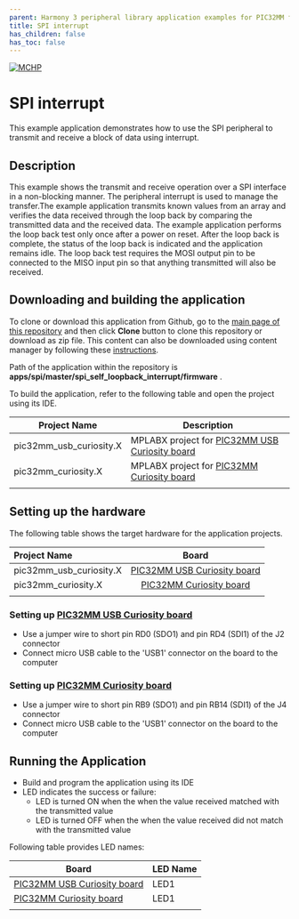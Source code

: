 ```yaml
---
parent: Harmony 3 peripheral library application examples for PIC32MM family
title: SPI interrupt
has_children: false
has_toc: false
---
```


[![MCHP](https://www.microchip.com/ResourcePackages/Microchip/assets/dist/images/logo.png)](https://www.microchip.com)

# SPI interrupt

This example application demonstrates how to use the SPI peripheral to transmit and receive a block of data using interrupt.

## Description

This example shows the transmit and receive operation over a SPI interface in a non-blocking manner. The peripheral interrupt is used to manage the transfer.The example application transmits known values from an array and verifies the data received through the loop back by comparing the transmitted data and the received data. The example application performs the loop back test only once after a power on reset. After the loop back is complete, the status of the loop back is indicated and the application remains idle. The loop back test requires the MOSI output pin to be connected to the MISO input pin so that anything transmitted will also be received.

## Downloading and building the application

To clone or download this application from Github, go to the [main page of this repository](https://github.com/Microchip-MPLAB-Harmony/csp_apps_pic32mm) and then click **Clone** button to clone this repository or download as zip file.
This content can also be downloaded using content manager by following these [instructions](https://github.com/Microchip-MPLAB-Harmony/contentmanager/wiki).

Path of the application within the repository is **apps/spi/master/spi_self_loopback_interrupt/firmware** .

To build the application, refer to the following table and open the project using its IDE.

| Project Name      | Description                                    |
| ----------------- | ---------------------------------------------- |
| pic32mm_usb_curiosity.X | MPLABX project for [PIC32MM USB Curiosity board](https://www.microchip.com/DevelopmentTools/ProductDetails/DM320107) |
| pic32mm_curiosity.X | MPLABX project for [PIC32MM Curiosity board](https://www.microchip.com/DevelopmentTools/ProductDetails/DM320101) |
|||

## Setting up the hardware

The following table shows the target hardware for the application projects.

| Project Name| Board|
|:---------|:---------:|
| pic32mm_usb_curiosity.X | [PIC32MM USB Curiosity board](https://www.microchip.com/DevelopmentTools/ProductDetails/DM320107) |
| pic32mm_curiosity.X | [PIC32MM Curiosity board](https://www.microchip.com/DevelopmentTools/ProductDetails/DM320101) |
|||

### Setting up [PIC32MM USB Curiosity board](https://www.microchip.com/DevelopmentTools/ProductDetails/DM320107)

- Use a jumper wire to short pin RD0 (SDO1) and pin RD4 (SDI1) of the J2 connector
- Connect micro USB cable to the 'USB1' connector on the board to the computer

### Setting up [PIC32MM Curiosity board](https://www.microchip.com/DevelopmentTools/ProductDetails/DM320101)

- Use a jumper wire to short pin RB9 (SDO1) and pin RB14 (SDI1) of the J4 connector
- Connect micro USB cable to the 'USB1' connector on the board to the computer

## Running the Application

- Build and program the application using its IDE
- LED indicates the success or failure:
  - LED is turned ON when the when the value received matched with the transmitted value
  - LED is turned OFF when the when the value received did not match with the transmitted value

Following table provides LED names:

| Board      | LED Name |
| ---------- |--------- |
| [PIC32MM USB Curiosity board](https://www.microchip.com/DevelopmentTools/ProductDetails/DM320107) | LED1 |
| [PIC32MM Curiosity board](https://www.microchip.com/DevelopmentTools/ProductDetails/DM320101) | LED1 |
|||
